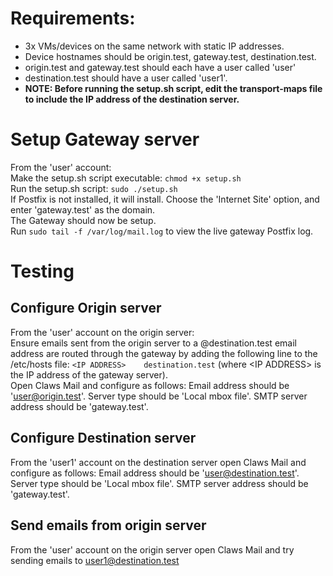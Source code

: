 # Requirements:
- 3x VMs/devices on the same network with static IP addresses.
- Device hostnames should be origin.test, gateway.test, destination.test.
- origin.test and gateway.test should each have a user called 'user'
- destination.test should have a user called 'user1'.
- __NOTE: Before running the setup.sh script, edit the transport-maps file to include the IP address of the destination server.__

# Setup Gateway server
From the 'user' account:  
Make the setup.sh script executable: `chmod +x setup.sh`  
Run the setup.sh script: `sudo ./setup.sh`  
If Postfix is not installed, it will install. Choose the 'Internet Site' option, and enter 'gateway.test' as the domain.  
The Gateway should now be setup.  
Run `sudo tail -f /var/log/mail.log` to view the live gateway Postfix log.

# Testing
## Configure Origin server
From the 'user' account on the origin server:  
Ensure emails sent from the origin server to a @destination.test email address are routed through the gateway by adding the following line to the /etc/hosts file: `<IP ADDRESS>    destination.test` (where \<IP ADDRESS> is the IP address of the gateway server).  
Open Claws Mail and configure as follows: Email address should be 'user@origin.test'. Server type should be 'Local mbox file'. SMTP server address should be 'gateway.test'.

## Configure Destination server
From the 'user1' account on the destination server open Claws Mail and configure as follows:  Email address should be 'user@destination.test'. Server type should be 'Local mbox file'. SMTP server address should be 'gateway.test'.

## Send emails from origin server
From the 'user' account on the origin server open Claws Mail and try sending emails to user1@destination.test
